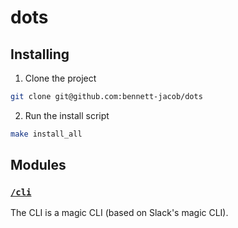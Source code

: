 # dots

## Installing

1. Clone the project

```sh
git clone git@github.com:bennett-jacob/dots
```

2. Run the install script

```sh
make install_all
```

## Modules

### [`/cli`](./cli/)

The CLI is a magic CLI (based on Slack's magic CLI).
